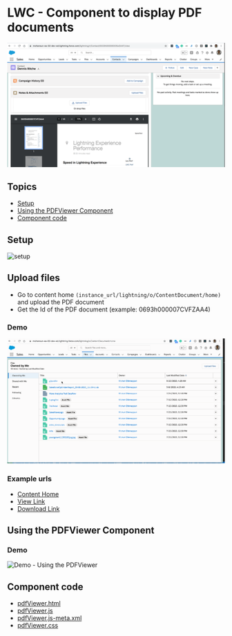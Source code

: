 # LWC - Component to display PDF documents

![Pdf Viewer](img/pdfViewer-1.png)


## Topics
- [Setup](#setup)
- [Using the PDFViewer Component](#using)
- [Component code](#code)

<a name='setup'></a>
## Setup
![setup](img/pdfviewer-1.gif)


## Upload files

- Go to content home ```(instance_url/lightning/o/ContentDocument/home)``` and upload the PDF document
- Get the Id of the PDF document  (example: 0693h000007CVFZAA4)

### Demo
![Upload Files](img/pdfviewer-2.gif)



### Example urls
- [Content Home](https://mohansun-ea-02-dev-ed.lightning.force.com/lightning/o/ContentDocument/home)
- [View Link](https://mohansun-ea-02-dev-ed.lightning.force.com/lightning/r/ContentDocument/0693h000007CVFZAA4/view)
- [Download Link](https://mohansun-ea-02-dev-ed--c.documentforce.com/sfc/servlet.shepherd/document/download/0693h000007CVFZAA4)

<a name="using"></a>
##  Using the PDFViewer Component 
### Demo
![Demo - Using the PDFViewer](img/pdfviewer-3.gif)

<a name='code'></a>
## Component code
- [pdfViewer.html](src/force-app/main/default/lwc/pdfViewer/pdfViewer.html)
- [pdfViewer.js](src/force-app/main/default/lwc/pdfViewer/pdfViewer.js)
- [pdfViewer.js-meta.xml](src/force-app/main/default/lwc/pdfViewer/pdfViewer.js-meta.xml)
- [pdfViewer.css](src/force-app/main/default/lwc/pdfViewer/pdfViewer.css)

